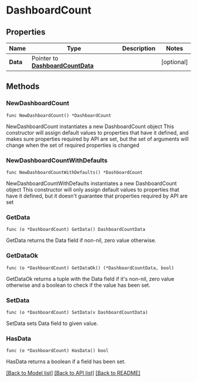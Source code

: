 # DashboardCount

## Properties

Name | Type | Description | Notes
------------ | ------------- | ------------- | -------------
**Data** | Pointer to [**DashboardCountData**](DashboardCountData.md) |  | [optional] 

## Methods

### NewDashboardCount

`func NewDashboardCount() *DashboardCount`

NewDashboardCount instantiates a new DashboardCount object
This constructor will assign default values to properties that have it defined,
and makes sure properties required by API are set, but the set of arguments
will change when the set of required properties is changed

### NewDashboardCountWithDefaults

`func NewDashboardCountWithDefaults() *DashboardCount`

NewDashboardCountWithDefaults instantiates a new DashboardCount object
This constructor will only assign default values to properties that have it defined,
but it doesn't guarantee that properties required by API are set

### GetData

`func (o *DashboardCount) GetData() DashboardCountData`

GetData returns the Data field if non-nil, zero value otherwise.

### GetDataOk

`func (o *DashboardCount) GetDataOk() (*DashboardCountData, bool)`

GetDataOk returns a tuple with the Data field if it's non-nil, zero value otherwise
and a boolean to check if the value has been set.

### SetData

`func (o *DashboardCount) SetData(v DashboardCountData)`

SetData sets Data field to given value.

### HasData

`func (o *DashboardCount) HasData() bool`

HasData returns a boolean if a field has been set.


[[Back to Model list]](../README.md#documentation-for-models) [[Back to API list]](../README.md#documentation-for-api-endpoints) [[Back to README]](../README.md)


